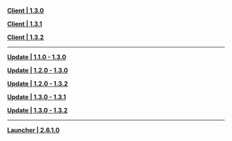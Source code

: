 **[Client | 1.3.0](https://d3ln624mszu7ty.cloudfront.net/client_app/pc_mihoyo/20210203_f97a39582b45649f/GenshinImpact_1.3.0.zip)**

**[Client | 1.3.1](https://d3ln624mszu7ty.cloudfront.net/client_app/pc_mihoyo/20210208_537bff841524f3d6/GenshinImpact_1.3.1.zip)**

**[Client | 1.3.2](https://d3ln624mszu7ty.cloudfront.net/client_app/pc_mihoyo/20210210_b0516858014fc457/GenshinImpact_1.3.2.zip)**

---

**[Update | 1.1.0 - 1.3.0](https://d3ln624mszu7ty.cloudfront.net/client_app/update/hk4e_global/10/1.1.0_1.3.0_diff_8cyweCdQ.zip)**

**[Update | 1.2.0 - 1.3.0](https://d3ln624mszu7ty.cloudfront.net/client_app/update/hk4e_global/10/1.2.0_1.3.0_diff_sBM8DJZc.zip)**

**[Update | 1.2.0 - 1.3.2](https://d3ln624mszu7ty.cloudfront.net/client_app/update/hk4e_global/10/1.2.0_1.3.2_diff_sHu9eOFd.zip)**

**[Update | 1.3.0 - 1.3.1](https://autopatchcn.yuanshen.com/client_app/update/hk4e_cn/7/1.3.0_1.3.1_diff_m5l2Ftpg.zip)**

**[Update | 1.3.0 - 1.3.2](https://d3ln624mszu7ty.cloudfront.net/client_app/update/hk4e_global/10/1.2.0_1.3.2_diff_ryqTKPYO.zip)**

---

**[Launcher | 2.6.1.0](https://d3ln624mszu7ty.cloudfront.net/client_appupdate/hk4e_global/10/update_20210122154904.zip)**
